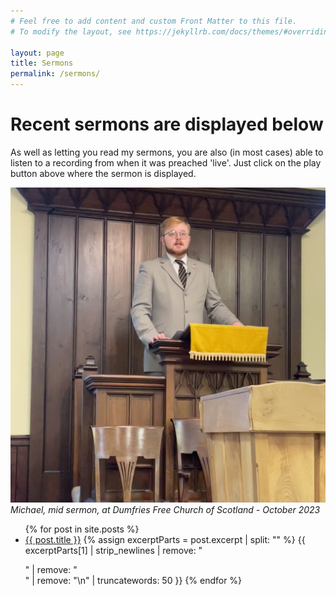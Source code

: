 ```yaml
---
# Feel free to add content and custom Front Matter to this file.
# To modify the layout, see https://jekyllrb.com/docs/themes/#overriding-theme-defaults

layout: page
title: Sermons
permalink: /sermons/
---
```

# Recent sermons are displayed below
As well as letting you read my sermons, you are also (in most cases) able to listen to a recording from when it was preached 'live'. Just click on the play button above where the sermon is displayed.

![Michael mid-sermon at Dumfries Free Church of Scotland](media/michaelDumfries.jpg)
<br>*Michael, mid sermon, at Dumfries Free Church of Scotland - October 2023*

<ul>
  {% for post in site.posts %}
    <li>
      <a href="{{ post.url }}">{{ post.title }}</a>
      {% assign excerptParts = post.excerpt | split: "<!-- excerpt-start -->" %}
      {{ excerptParts[1] | strip_newlines | remove: "</p>" | remove: "<br>" | remove: "\n" | truncatewords: 50 }}
  {% endfor %}
